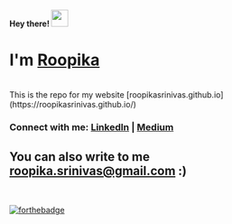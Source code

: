 <meta name="google-site-verification" content="gza4CwIjYdVqZd1nd2qc_xJQrxcQ4SVABpPv5ReU4zE" />

<h4> Hey there! <img src="https://raw.githubusercontent.com/roopikasrinivas/roopikasrinivas/main/gifs/wave.gif" width="30px"> </h4>

# I'm [Roopika](https://roopikasrinivas.github.io/)
<br>
This is the repo for my website [roopikasrinivas.github.io](https://roopikasrinivas.github.io/)
<br>

<!-- ### Check out my profile @ [roopikasrinivas.github.io](https://roopikasrinivas.github.io/)
<!-- ![Roopika's Github Stats](https://github-readme-stats.vercel.app/api?username=roopikasrinivas)-->
### Connect with me: [LinkedIn](https://www.linkedin.com/in/roopikasrinivas/) | [Medium](https://medium.com/@roopikasrinivas)

## You can also write to me roopika.srinivas@gmail.com :)

<br />
 
[![forthebadge](https://forthebadge.com/images/badges/built-with-love.svg)](https://github.com/roopikasrinivas/)




